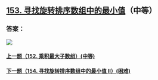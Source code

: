 ## [153. 寻找旋转排序数组中的最小值](https://leetcode-cn.com/problems/find-minimum-in-rotated-sorted-array/)（中等）





### 答案：



![](https://img-blog.csdnimg.cn/20200807155236311.png)

#### [上一题（152. 乘积最大子数组）(中等)](https://github.com/sdwwld/leetCode/blob/master/src/main/java/com/wld/java/leetcode/leetCode0152.md)

#### [下一题（154. 寻找旋转排序数组中的最小值 II）(困难)](https://github.com/sdwwld/leetCode/blob/master/src/main/java/com/wld/java/leetcode/leetCode0154.md)